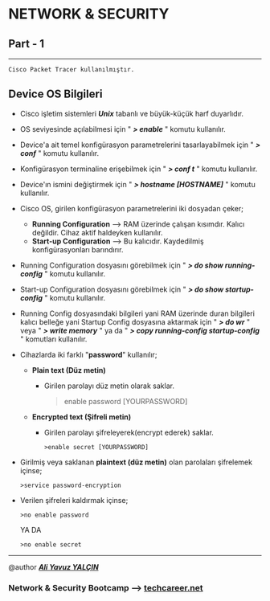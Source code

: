 # NETWORK & SECURITY

## Part - 1
----

	Cisco Packet Tracer kullanılmıştır.

## Device OS Bilgileri

*	Cisco işletim sistemleri ***Unix*** tabanlı ve büyük-küçük harf duyarlıdır.
*	OS seviyesinde açılabilmesi için " ***> enable*** " komutu kullanılır.
*	Device'a ait temel konfigürasyon parametrelerini tasarlayabilmek için " ***> conf*** " komutu kullanılır.
*	Konfigürasyon terminaline erişebilmek için " ***> conf t*** " komutu kullanılır.
*	Device'ın ismini değiştirmek için " ***> hostname [HOSTNAME]*** " komutu kullanılır.
*	Cisco OS, girilen konfigürasyon parametrelerini iki dosyadan çeker;
	*	**Running Configuration** --> RAM üzerinde çalışan kısımdır. Kalıcı değildir. Cihaz aktif haldeyken kullanılır.
	*	**Start-up Configuration** --> Bu kalıcıdır. Kaydedilmiş konfigürasyonları barındırır.
*	Running Configuration dosyasını görebilmek için " ***> do show running-config*** " komutu kullanılır.
*	Start-up Configuration dosyasını görebilmek için " ***> do show startup-config*** " komutu kullanılır.
*	Running Config dosyasındaki bilgileri yani RAM üzerinde duran bilgileri kalıcı belleğe yani Startup Config dosyasına aktarmak için " ***> do wr*** " veya " ***> write memory*** " ya da " ***> copy running-config startup-config*** " komutları kullanılır.
*	Cihazlarda iki farklı "**password**" kullanılır;
	*	**Plain text (Düz metin)**
		*	Girilen parolayı düz metin olarak saklar.
		
			>enable password [YOURPASSWORD]

	*	**Encrypted text (Şifreli metin)**
		*	Girilen parolayı şifreleyerek(encrypt ederek) saklar.
		
				>enable secret [YOURPASSWORD]

*	Girilmiş veya saklanan **plaintext (düz metin)** olan parolaları şifrelemek içinse;
			
		>service password-encryption
*	Verilen şifreleri kaldırmak içinse;

		>no enable password

	YA DA	
		

		>no enable secret

---

@author ***[Ali Yavuz YALÇIN](https://www.linkedin.com/in/ali-yavuz-yalcin/)***

### Network & Security Bootcamp --> [techcareer.net](https://www.techcareer.net/en)